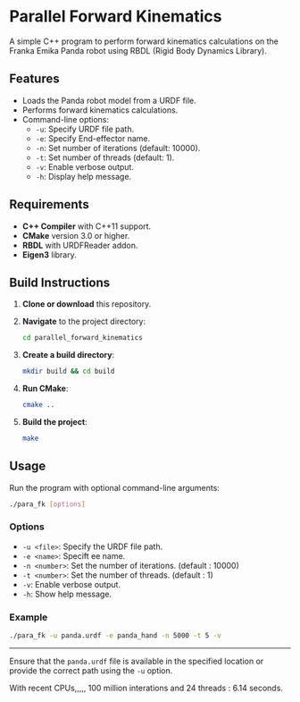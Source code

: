 # Parallel Forward Kinematics

A simple C++ program to perform forward kinematics calculations on the Franka Emika Panda robot using RBDL (Rigid Body Dynamics Library).

## Features

- Loads the Panda robot model from a URDF file.
- Performs forward kinematics calculations.
- Command-line options:
  - `-u`: Specify URDF file path.
  - `-e`: Specify End-effector name.
  - `-n`: Set number of iterations (default: 10000).
  - `-t`: Set number of threads (default: 1).
  - `-v`: Enable verbose output.
  - `-h`: Display help message.

## Requirements

- **C++ Compiler** with C++11 support.
- **CMake** version 3.0 or higher.
- **RBDL** with URDFReader addon.
- **Eigen3** library.

## Build Instructions

1. **Clone or download** this repository.

2. **Navigate** to the project directory:

   ```bash
   cd parallel_forward_kinematics
   ```

3. **Create a build directory**:

   ```bash
   mkdir build && cd build
   ```

4. **Run CMake**:

   ```bash
   cmake ..
   ```

5. **Build the project**:

   ```bash
   make
   ```

## Usage

Run the program with optional command-line arguments:

```bash
./para_fk [options]
```

### Options

- `-u <file>`: Specify the URDF file path.
- `-e <name>`: Specift ee name.
- `-n <number>`: Set the number of iterations. (default : 10000)
- `-t <number>`: Set the number of threads. (default : 1)
- `-v`: Enable verbose output.
- `-h`: Show help message.

### Example

```bash
./para_fk -u panda.urdf -e panda_hand -n 5000 -t 5 -v
```

---

Ensure that the `panda.urdf` file is available in the specified location or provide the correct path using the `-u` option.

With recent CPUs,,,,, 100 million interations and 24 threads : 6.14 seconds.
